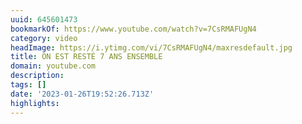 ```yaml
---
uuid: 645601473
bookmarkOf: https://www.youtube.com/watch?v=7CsRMAFUgN4
category: video
headImage: https://i.ytimg.com/vi/7CsRMAFUgN4/maxresdefault.jpg
title: ON EST RESTÉ 7 ANS ENSEMBLE
domain: youtube.com
description:
tags: []
date: '2023-01-26T19:52:26.713Z'
highlights:
---
```




